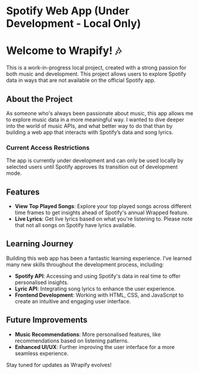 # Spotify Web App (Under Development - Local Only)

# Welcome to Wrapify! 🎶

This is a work-in-progress local project, created with a strong passion for both music and development. This project allows users to explore Spotify data in ways that are not available on the official Spotify app.

## About the Project  
As someone who's always been passionate about music, this app allows me to explore music data in a more meaningful way. I wanted to dive deeper into the world of music APIs, and what better way to do that than by building a web app that interacts with Spotify’s data and song lyrics.

### **Current Access Restrictions**
The app is currently under development and can only be used locally by selected users until Spotify approves its transition out of development mode. 

## **Features**
- **View Top Played Songs**: Explore your top played songs across different time frames to get insights ahead of Spotify's annual Wrapped feature.
- **Live Lyrics**: Get live lyrics based on what you're listening to. Please note that not all songs on Spotify have lyrics available.

## **Learning Journey**  
Building this web app has been a fantastic learning experience. I’ve learned many new skills throughout the development process, including:

- **Spotify API**: Accessing and using Spotify's data in real time to offer personalised insights.  
- **Lyric API**: Integrating song lyrics to enhance the user experience.  
- **Frontend Development**: Working with HTML, CSS, and JavaScript to create an intuitive and engaging user interface.

## **Future Improvements**
- **Music Recommendations**: More personalised features, like recommendations based on listening patterns.  
- **Enhanced UI/UX**: Further improving the user interface for a more seamless experience.  

Stay tuned for updates as Wrapify evolves!

